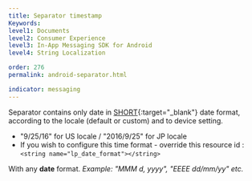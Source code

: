 ```yaml
---
title: Separator timestamp
Keywords:
level1: Documents
level2: Consumer Experience
level3: In-App Messaging SDK for Android
level4: String Localization

order: 276
permalink: android-separator.html

indicator: messaging
---
```


Separator contains only date in [SHORT](https://developer.android.com/reference/java/text/DateFormat.html#SHORT){:target="_blank"} date format, according to the locale (default or custom) and to device setting. 

- "9/25/16" for US locale / "2016/9/25" for JP locale
- If you wish to configure this time format - override this resource id :
```<string name="lp_date_format"></string>```

With any **date** format. 
*Example: "MMM d, yyyy", "EEEE dd/mm/yy" etc.*